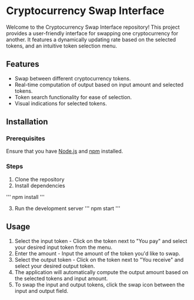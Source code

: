 # Cryptocurrency Swap Interface

Welcome to the Cryptocurrency Swap Interface repository! This project provides a user-friendly interface for swapping one cryptocurrency for another. It features a dynamically updating rate based on the selected tokens, and an intuitive token selection menu.

## Features

- Swap between different cryptocurrency tokens.
- Real-time computation of output based on input amount and selected tokens.
- Token search functionality for ease of selection.
- Visual indications for selected tokens.

## Installation
### Prerequisites
Ensure that you have [Node.js](https://nodejs.org/en) and [npm](https://www.npmjs.com/) installed.

### Steps
1. Clone the repository
2. Install dependencies

'''
npm install
'''

3. Run the development server
'''
npm start
'''

## Usage
1. Select the input token - Click on the token next to "You pay" and select your desired input token from the menu.
2. Enter the amount - Input the amount of the token you'd like to swap.
3. Select the output token - Click on the token next to "You receive" and select your desired output token.
4. The application will automatically compute the output amount based on the selected tokens and input amount.
5. To swap the input and output tokens, click the swap icon between the input and output field.

